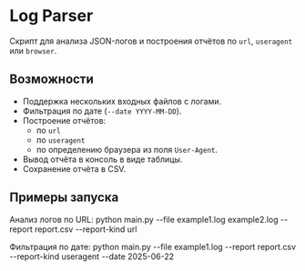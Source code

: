 # Log Parser

Скрипт для анализа JSON-логов и построения отчётов по `url`, `useragent` или `browser`.

## Возможности

- Поддержка нескольких входных файлов с логами.
- Фильтрация по дате (`--date YYYY-MM-DD`).
- Построение отчётов:
  - по `url`
  - по `useragent`
  - по определению браузера из поля `User-Agent`.
- Вывод отчёта в консоль в виде таблицы.
- Сохранение отчёта в CSV.

## Примеры запуска

Анализ логов по URL:
python main.py --file example1.log example2.log --report report.csv --report-kind url

Фильтрация по дате:
python main.py --file example1.log --report report.csv --report-kind useragent --date 2025-06-22
